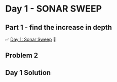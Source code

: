 # Day 1 - SONAR SWEEP

## Part 1 - find the increase in depth
✅ [Day 1: Sonar Sweep](https://adventofcode.com/2021/day/1#part1) 🎇
## Problem 2

## Day 1 Solution

```

```
